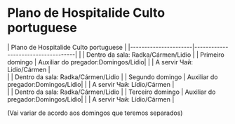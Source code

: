 # Plano de Hospitalide Culto portuguese


|          Plano de Hospitalide Culto portuguese            | 
|----------------------|------------------------------------|
|                      | Dentro da sala: Radka/Cármen/Lidio |
| Primeiro domingo     | Auxiliar do pregador:Domingos/Lidio| 
|                      | A servir Чай: Lidio/Cármen         |   
|                      | Dentro da sala: Radka/Cármen/Lidio |
| Segundo domingo      | Auxiliar do pregador:Domingos/Lidio| 
|                      | A servir Чай: Lídio/Cármen         |   
|                      | Dentro da sala: Radka/Cármen/Lidio |
| Terceiro domingo     | Auxiliar do pregador:Domingos/Lidio| 
|                      | A servir Чай: Lídio/Cármen         |  

(Vai variar de acordo aos domingos que teremos separados)

